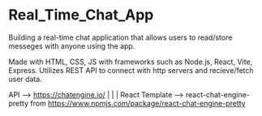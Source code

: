 # Real_Time_Chat_App

Building a real-time chat application that allows users to read/store messeges with anyone using the app.

Made with HTML, CSS, JS with frameworks such as Node.js, React, Vite, Express. Utilizes REST API to connect with http servers and recieve/fetch user data.

API --> https://chatengine.io/ | | | 
React Template --> react-chat-engine-pretty from https://www.npmjs.com/package/react-chat-engine-pretty
